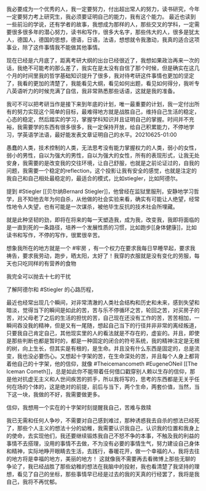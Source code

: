 我必要成为一个优秀的人，我一定要努力，付出超出常人的努力，读书研究，今年一定要努力考上研究生，我必须要证明自己的能力，我有这个能力。
最近也读到一些前沿的学说，还有学者的故事，我想成为那样的人，那些交叉的学科，一定需要很多很多年的潜心努力，读书和写作，很多大名字，那些伟大的人，很多是犹太人，德国人，德国的思想，德语，日语，法语，想想就令我激动，我真的适合这项事业，除了这件事情我不能做其他事情。

现在已经是六月底了，距离考研大纲的出台已经很近了，我想如果政治再来一次的话，我绝不可能考的那么差了，我实在是太没有自信了那个时候，但是确实在这几个月的时间里我的哲学基础知识提升了很多，我对待考研这件事情也更加的坚定了，我看的更加的清楚了，我能看见大纲，看见如何出题，看见如何得分，我听专八英语听力的时候充满了自信，我非常熟悉那些话语，这就是我的准备。

我可不可以把考研当作是接下来到年底的计划，唯一最重要的计划，我一定付出所有的努力实现这个简单的目标，最难得地方就是战胜自己，维持自己生活的稳定，心态的稳定，然后踏实的学习，掌握学科知识并且证明自己的掌握。时间并不充裕，我需要学的东西有很多很多，我一定保持开放，给自己积累能力，不停地学习，学英语学法语，最好能发表文章证明自己的水平。20210625-01:00

愚蠢的人类，技术控制的人类，无法思考没有能力掌握权力的人类，弱小的女性，弱小的男性，自以为强大的男性，自以为强大的女性，所有的表现形式，让我无处安身，我需要的是改变我的交往环境，让自己舒服，也就是之前论证过的，自我的问题，我需要一个稳定的reflection，这个投影让我有安全的感觉，也就是注定的我自己和自己相处最稳定的，最适合的模式，比如stiegler，比如阿德尔。

提到 #Stiegler  [[贝尔纳Bernard Stiegler]]，他曾经在监狱里服刑，安静地学习哲学，且不知他去年为何自杀，从他做的社会实验来看，确实有可能让人绝望，经常性地令人失望，也有可能是一次谋杀，被他毕生反抗的技术社会所埋藏。

就是此种坚韧的劲，即将在将来的每一天塑造我，成为我，改变我，我即将面临的是一直到死的一条路径，培养一个发展性质的习惯，比如跑步[[身体健康]]，比如读书和写作，不停的写作，很累很辛苦。

想象我所在的地方就是一个 #牢房 ，有一个权力在要求我每日早睡早起，要求我祷告，要求我劳动，跑步，晒太阳，太好了！我穿的衣服就是没有变化的劳服，每天也只吃同样的有营养的食物

我完全可以抛去十七的干扰

了解阿德尔和 #Stiegler 的心路历程，

最近也经常出现几个瞬间，对非常清澈的人类社会结构和历史和未来，感到失望和暗淡，觉得当下的瞬间是如此的苦，苦与乐不停循环之苦，轮回之苦，对买房子的苦，对父母老了之后的生活的担忧的苦，自己现在还没有工作的苦，苦苦相加，一瞬间吞没我的精神，但是又有一尾随，想起自己当下的行径并非非常的离经叛道，只要我自己肯定自己，其他现实里的人的看法就是不存在的，虚妄的。并且，即使是那些判断也都是暂时的，都是一种固定的闭合的符号系统，我的精神注定是无根的树，向上生长，但其实是有根的，是生命。并且没有什么东西是固定的，总是流变，我也没必要伤心。又想起十字架的苦，在生命深处的苦，并且每个人身上都背着他自己的十字架，他的信仰，就像 #Theicemancometh #EugeneONeil [[The Iceman Cometh]]，总是如此你不能带着任何借口戳穿别人赖以生存的信仰，那是他对抗虚无主义和人世间疾苦的抓手，所以我将写的，思考的东西都是无关乎任何在场的个体的，这是绝对的前提，前后与当下，两个生命，两套价值，当然，当下这一块，我做的不好，我需要做更多。

信仰，我想用一个实在的十字架时刻提醒我自己，苦难与救赎

我已无需和任何人争吵，不需要对自己感到难过，那种诱惑我去自杀的想法已经死了，那些个人主义的想法十分的幼稚，我需要认识我自己，认识我的位置和我身上的使命，去实现他们，我还要继续锻炼我自己不怒不争的本事，不触及我的利益的事情不去搭理，没用的事情不去做，不为没有必要的事情生气，努力建设自己身体和精神，实际地睁开眼睛去生活，去践行，春暖花开，做一个幸福的人，我将去往的地方将是幸福的地方，美丽的地方！
这就像我不需要再去看微博上那些无聊的争论了，我已经战胜了那些幼稚的想法在我脑中的投射，我也看清楚了我坚持的理想，看见了自己的坐标，那些事情早已经是过去的我的天真的行经罢了，我将是我自己，我将不再忧郁。